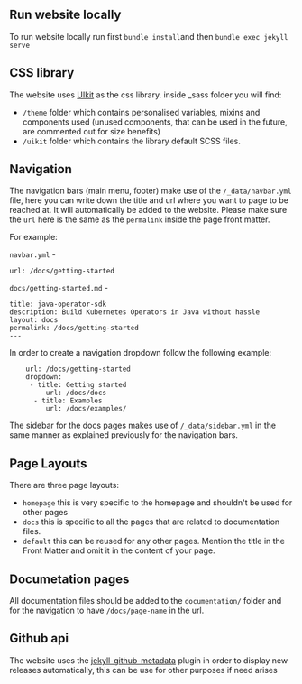 ## Run website locally
To run website locally run first `bundle install`and then `bundle exec jekyll serve`

## CSS library

The website uses [UIkit](https://getuikit.com/) as the css library.
inside _sass folder you will find:
* `/theme` folder which contains personalised variables, mixins and components used 
(unused components, that can be used in the future, are commented out for size benefits)
* `/uikit` folder which contains the library default SCSS files.
 
## Navigation

The navigation bars (main menu, footer) make use of the `/_data/navbar.yml` file, here you can write down the title and url where you want to page to be reached at. It will automatically be added to the website.
Please make sure the `url` here is the same as the `permalink` inside the page front matter.

For example:

`navbar.yml` -
```title: Docs
url: /docs/getting-started
```
`docs/getting-started.md` -
```---
title: java-operator-sdk
description: Build Kubernetes Operators in Java without hassle
layout: docs
permalink: /docs/getting-started
---
```

In order to create a navigation dropdown follow the following example:
```- title: Docs
    url: /docs/getting-started
    dropdown:
     - title: Getting started
         url: /docs/docs
      - title: Examples
         url: /docs/examples/
```
The sidebar for the docs pages makes use of `/_data/sidebar.yml` in the same manner as explained previously for the navigation bars.

## Page Layouts

There are three page layouts:
* `homepage` this is very specific to the homepage and shouldn't be used for other pages
* `docs` this is specific to all the pages that are related to documentation files.
* `default` this can be reused for any other pages. Mention the title in the Front Matter and omit it in the content of your page. 

## Documetation pages

All documentation files should be added to the `documentation/` folder and for the navigation to have `/docs/page-name` in the url.


## Github api

The website uses the [jekyll-github-metadata](https://github.com/jekyll/github-metadata) plugin in order to display new releases automatically, 
this can be use for other purposes if need arises